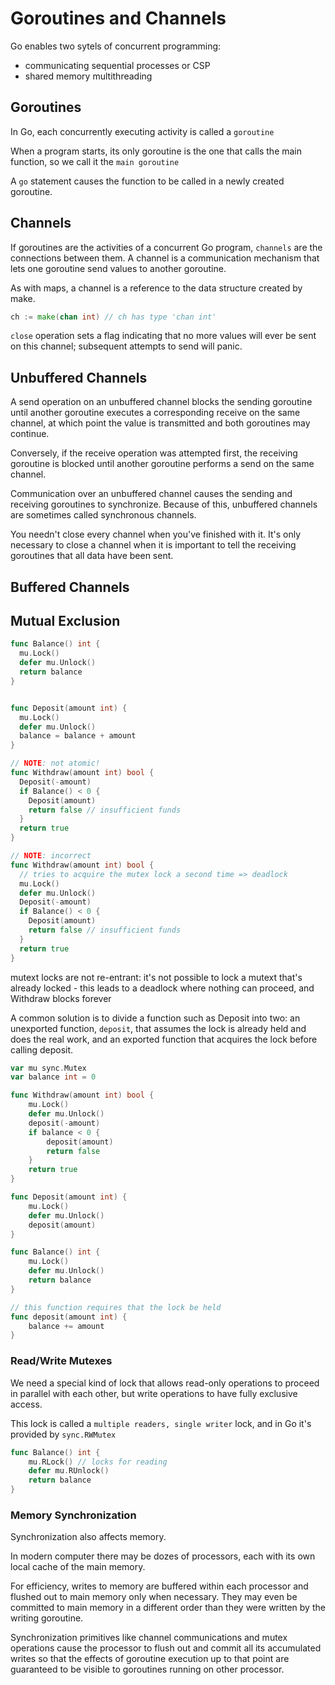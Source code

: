 # Goroutines and Channels

Go enables two sytels of concurrent programming:

- communicating sequential processes or CSP
- shared memory multithreading

## Goroutines

In Go, each concurrently executing activity is called a `goroutine`

When a program starts, its only goroutine is the one that calls the main function, so we call it the `main goroutine`

A `go` statement causes the function to be called in a newly created goroutine.

## Channels

If goroutines are the activities of a concurrent Go program, `channels` are the connections between them. A channel is a communication mechanism that lets one goroutine send values to another goroutine.

As with maps, a channel is a reference to the data structure created by make.

```go
ch := make(chan int) // ch has type 'chan int'
```

`close` operation sets a flag indicating that no more values will ever be sent on this channel; subsequent attempts to send will panic.

## Unbuffered Channels

A send operation on an unbuffered channel blocks the sending goroutine until another goroutine executes a corresponding receive on the same channel, at which point the value is transmitted and both goroutines may continue.

Conversely, if the receive operation was attempted first, the receiving goroutine is blocked until another goroutine performs a send on the same channel.

Communication over an unbuffered channel causes the sending and receiving goroutines to synchronize. Because of this, unbuffered channels are sometimes called synchronous channels.

You needn't close every channel when you've finished with it. It's only necessary to close a channel when it is important to tell the receiving goroutines that all data have been sent.

## Buffered Channels

## Mutual Exclusion

```go
func Balance() int {
  mu.Lock()
  defer mu.Unlock()
  return balance
}


func Deposit(amount int) {
  mu.Lock()
  defer mu.Unlock()
  balance = balance + amount
}

// NOTE: not atomic!
func Withdraw(amount int) bool {
  Deposit(-amount)
  if Balance() < 0 {
    Deposit(amount)
    return false // insufficient funds
  }
  return true
}
```

```go
// NOTE: incorrect
func Withdraw(amount int) bool {
  // tries to acquire the mutex lock a second time => deadlock
  mu.Lock()
  defer mu.Unlock()
  Deposit(-amount)
  if Balance() < 0 {
    Deposit(amount)
    return false // insufficient funds
  }
  return true
}
```

mutext locks are not re-entrant: it's not possible to lock a mutext that's already locked - this leads to a deadlock where nothing can proceed, and Withdraw blocks forever

A common solution is to divide a function such as Deposit into two: an unexported function, `deposit`, that assumes the lock is already held and does the real work, and an exported function that acquires the lock before calling deposit.

```go
var mu sync.Mutex
var balance int = 0

func Withdraw(amount int) bool {
	mu.Lock()
	defer mu.Unlock()
	deposit(-amount)
	if balance < 0 {
		deposit(amount)
		return false
	}
	return true
}

func Deposit(amount int) {
	mu.Lock()
	defer mu.Unlock()
	deposit(amount)
}

func Balance() int {
	mu.Lock()
	defer mu.Unlock()
	return balance
}

// this function requires that the lock be held
func deposit(amount int) {
	balance += amount
}
```

### Read/Write Mutexes

We need a special kind of lock that allows read-only operations to proceed in parallel with each other, but write operations to have fully exclusive access.

This lock is called a `multiple readers, single writer` lock, and in Go it's provided by `sync.RWMutex`

```go
func Balance() int {
	mu.RLock() // locks for reading
	defer mu.RUnlock()
	return balance
}
```

### Memory Synchronization

Synchronization also affects memory.

In modern computer there may be dozes of processors, each with its own local cache of the main memory.

For efficiency, writes to memory are buffered within each processor and flushed out to main memory only when necessary. They may even be committed to main memory in a different order than they were written by the writing goroutine.

Synchronization primitives like channel communications and mutex operations cause the processor to flush out and commit all its accumulated writes so that the effects of goroutine execution up to that point are guaranteed to be visible to goroutines running on other processor.
